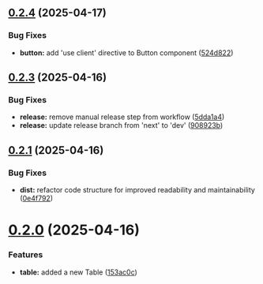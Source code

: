 ## [0.2.4](https://github.com/SeidorA/Caral/compare/v0.2.3...v0.2.4) (2025-04-17)


### Bug Fixes

* **button:** add 'use client' directive to Button component ([524d822](https://github.com/SeidorA/Caral/commit/524d8224f3dafadc256ecabbfa92d67a982791dc))

## [0.2.3](https://github.com/SeidorA/Caral/compare/v0.2.2...v0.2.3) (2025-04-16)


### Bug Fixes

* **release:** remove manual release step from workflow ([5dda1a4](https://github.com/SeidorA/Caral/commit/5dda1a4ad347309fee3b4141068dcafef8ee54e9))
* **release:** update release branch from 'next' to 'dev' ([908923b](https://github.com/SeidorA/Caral/commit/908923b80bc2dd647882e07220496dad69830f77))

## [0.2.1](https://github.com/SeidorA/Caral/compare/v0.2.0...v0.2.1) (2025-04-16)


### Bug Fixes

* **dist:** refactor code structure for improved readability and maintainability ([0e4f792](https://github.com/SeidorA/Caral/commit/0e4f7921760063f37c9d8ab48e796da5676a807f))

# [0.2.0](https://github.com/SeidorA/Caral/compare/v0.1.0...v0.2.0) (2025-04-16)


### Features

* **table:** added a new Table ([153ac0c](https://github.com/SeidorA/Caral/commit/153ac0cb88c8ddbca19c9108ff9a9bc830db263a))
